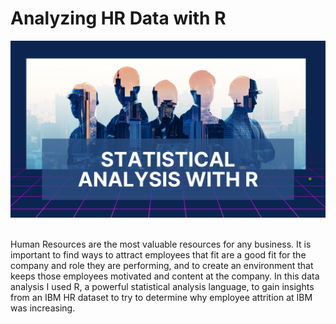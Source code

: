 # Analyzing HR Data with R

![Statistical Analysis with R](HR.png) <br><br>

Human Resources are the most valuable resources for any business. It is important to find ways to attract employees that fit are a good fit for the company and role they are performing, and to create an environment that keeps those employees motivated and content at the company. In this data analysis I used R, a powerful statistical analysis language, to gain insights from an IBM HR dataset to try to determine why employee attrition at IBM was increasing.
